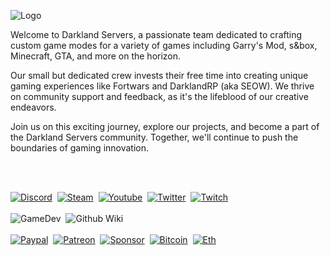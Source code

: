 ![Logo](https://i.imgur.com/u3JrtyQ.png)

Welcome to Darkland Servers, a passionate team dedicated to crafting custom game modes for a variety of games including Garry's Mod, s&box, Minecraft, GTA, and more on the horizon.

Our small but dedicated crew invests their free time into creating unique gaming experiences like Fortwars and DarklandRP (aka SEOW). We thrive on community support and feedback, as it's the lifeblood of our creative endeavors.

Join us on this exciting journey, explore our projects, and become a part of the Darkland Servers community. Together, we'll continue to push the boundaries of gaming innovation.

<br>
<br>

[![Discord](https://img.shields.io/badge/Discord-5865F2.svg?style=for-the-badge&logo=Discord&logoColor=white)](https://discord.gg/vD5vytdgwU)&nbsp;
[![Steam](https://img.shields.io/badge/Steam-000000.svg?style=for-the-badge&logo=Steam&logoColor=white)](https://steamcommunity.com/groups/DarklandServers)&nbsp;
[![Youtube](https://img.shields.io/badge/YouTube-FF0000.svg?style=for-the-badge&logo=YouTube&logoColor=white)](https://www.youtube.com/channel/UC0JExLDrUjB3DVWRWMplQgw)&nbsp;
[![Twitter](https://img.shields.io/badge/Twitter-1D9BF0.svg?style=for-the-badge&logo=Twitter&logoColor=white)](https://twitter.com/darklandservers)&nbsp;
[![Twitch](https://img.shields.io/badge/Twitch-9146FF.svg?style=for-the-badge&logo=Twitch&logoColor=white)](https://www.twitch.tv/darklandservers)&nbsp;
<br>
<br>
![GameDev](https://img.shields.io/badge/Game%20Developer-E60012.svg?style=for-the-badge&logo=Game-Developer&logoColor=white)&nbsp;
![Github Wiki](https://img.shields.io/badge/GitHub%20Pages-222222.svg?style=for-the-badge&logo=GitHub-Pages&logoColor=white)&nbsp;
<br>
<br>
[![Paypal](https://img.shields.io/badge/PayPal-00457C.svg?style=for-the-badge&logo=PayPal&logoColor=white)](#)&nbsp;
[![Patreon](https://img.shields.io/badge/Patreon-FF424D.svg?style=for-the-badge&logo=Patreon&logoColor=white)](#)&nbsp;
[![Sponsor](https://img.shields.io/badge/GitHub%20Sponsors-EA4AAA.svg?style=for-the-badge&logo=GitHub-Sponsors&logoColor=white)](#)&nbsp;
[![Bitcoin](https://img.shields.io/badge/Bitcoin-F7931A.svg?style=for-the-badge&logo=Bitcoin&logoColor=white)](#)&nbsp;
[![Eth](https://img.shields.io/badge/Ethereum-3C3C3D.svg?style=for-the-badge&logo=Ethereum&logoColor=white)](#)&nbsp;


